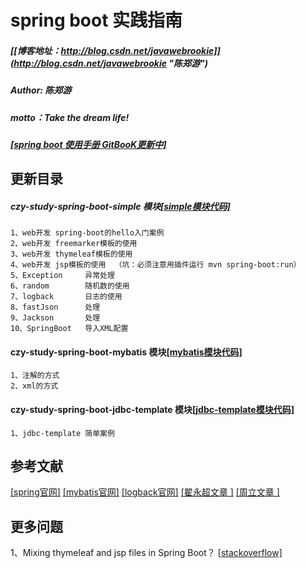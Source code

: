 # spring boot 实践指南
##### [[博客地址：http://blog.csdn.net/javawebrookie]](http://blog.csdn.net/javawebrookie "陈郑游")         
##### Author: 陈郑游
##### motto：Take the dream life!
#####  [[spring boot 使用手册 GitBooK更新中]](https://chenzhengyou.gitbooks.io/spring-boot/content/ "spring boot 使用手册更新中")


## 更新目录


##### czy-study-spring-boot-simple 模块[[simple模块代码]](https://github.com/AndyCZY/czy-study-spring-boot/tree/master/czy-study-spring-boot-simple)
    1、web开发 spring-boot的hello入门案例     
    2、web开发 freemarker模板的使用   
    3、web开发 thymeleaf模板的使用    
    4、web开发 jsp模板的使用  （坑：必须注意用插件运行 mvn spring-boot:run）
    5、Exception     异常处理
    6、random        随机数的使用
    7、logback       日志的使用
    8、fastJson      处理
    9、Jackson       处理
    10、SpringBoot   导入XML配置
    
    

#### czy-study-spring-boot-mybatis 模块[[mybatis模块代码]](https://github.com/AndyCZY/czy-study-spring-boot/tree/master/czy-study-spring-boot-mybatis)
    1、注解的方式
    2、xml的方式


#### czy-study-spring-boot-jdbc-template 模块[[jdbc-template模块代码]](https://github.com/AndyCZY/czy-study-spring-boot/tree/master/czy-study-spring-boot-jdbc-template)
    1、jdbc-template 简单案例



## 参考文献
[[spring官网]](https://github.com/spring-projects/spring-boot  )
[[mybatis官网]](https://github.com/mybatis/spring-boot-starter)
[[logback官网]](https://logback.qos.ch/ "logback官网")
[[翟永超文章 ]](http://git.oschina.net/zhou666/spring-cloud-7simple)
[[周立文章 ]](http://git.oschina.net/it-much)



## 更多问题
1、Mixing thymeleaf and jsp files in Spring Boot？
[[stackoverflow]](https://stackoverflow.com/questions/31985798/mixing-thymeleaf-and-jsp-files-in-spring-boot/43818962#43818962 "stackoverflow")         

















